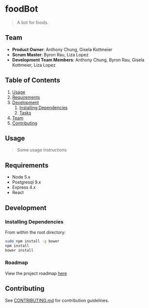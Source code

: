 # foodBot

> A bot for foods.

## Team

  - __Product Owner__: Anthony Chung, Gisela Kottmeier
  - __Scrum Master__: Byron Rau, Liza Lopez
  - __Development Team Members__: Anthony Chung, Byron Rau, Gisela Kottmeier, Liza Lopez

## Table of Contents

1. [Usage](#Usage)
1. [Requirements](#requirements)
1. [Development](#development)
    1. [Installing Dependencies](#installing-dependencies)
    1. [Tasks](#tasks)
1. [Team](#team)
1. [Contributing](#contributing)

## Usage

> Some usage instructions

## Requirements

- Node 5.x
- Postgresql 9.x
- Express 4.x
- React

## Development

### Installing Dependencies

From within the root directory:

```sh
sudo npm install -g bower
npm install
bower install
```

### Roadmap

View the project roadmap [here](LINK_TO_PROJECT_ISSUES)


## Contributing

See [CONTRIBUTING.md](CONTRIBUTING.md) for contribution guidelines.

